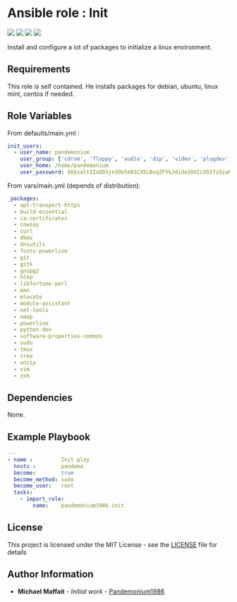 # Ansible role : Init

![](https://img.shields.io/github/release/Pandemonium1986/ansible-role-init.svg)
![](https://img.shields.io/github/repo-size/Pandemonium1986/ansible-role-init.svg)
![](https://img.shields.io/github/release-date/Pandemonium1986/ansible-role-init.svg)
![](https://img.shields.io/github/license/Pandemonium1986/ansible-role-init.svg)

Install and configure a lot of packages to initialize a linux environment.

## Requirements

This role is self contained. He installs packages for debian, ubuntu, linux mint, centos if needed.

## Role Variables

From defaults/main.yml :

```yaml
init_users:
  - user_name: pandemonium
    user_group: ['cdrom', 'floppy', 'audio', 'dip', 'video', 'plugdev', 'netdev']
    user_home: /home/pandemonium
    user_password: $6$salt$IxDD3jeSOb5eB1CX5LBsqZFVkJdido3OUILO5Ifz5iwMuTS4XMS130MTSuDDl3aCI6WouIL9AjRbLCelDCy.g.  
```

From vars/main.yml (depends of distribution):

```yaml
_packages:
  - apt-transport-https
  - build-essential
  - ca-certificates
  - cowsay
  - curl
  - dkms
  - dnsutils
  - fonts-powerline
  - git
  - gitk
  - gnupg2
  - htop
  - libfortune-perl
  - man
  - mlocate
  - module-assistant
  - net-tools
  - nmap
  - powerline
  - python-dev
  - software-properties-common
  - sudo
  - tmux
  - tree
  - unzip
  - vim
  - zsh
```

## Dependencies

None.

## Example Playbook

```yaml
---
- name :         Init play
  hosts :        pandama
  become:        true
  become_method: sudo
  become_user:   root
  tasks:
    - import_role:
        name:    pandemonium1986.init

```

## License

This project is licensed under the MIT License - see the [LICENSE](./LICENSE) file for details

## Author Information

-   **Michael Maffait** - _Initial work_ - [Pandemonium1986](https://github.com/Pandemonium1986)
